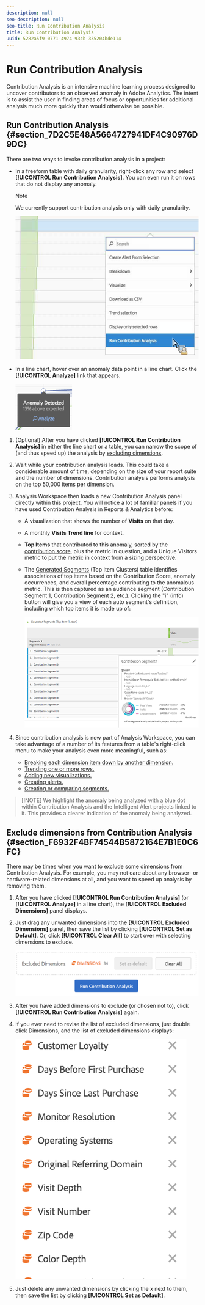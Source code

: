 ```yaml
---
description: null
seo-description: null
seo-title: Run Contribution Analysis
title: Run Contribution Analysis
uuid: 5282a5f9-0771-4974-93cb-335204bde114
---
```


# Run Contribution Analysis

Contribution Analysis is an intensive machine learning process designed to uncover contributors to an observed anomaly in Adobe Analytics. The intent is to assist the user in finding areas of focus or opportunities for additional analysis much more quickly than would otherwise be possible.

## Run Contribution Analysis {#section_7D2C5E48A5664727941DF4C90976D9DC}

There are two ways to invoke contribution analysis in a project:

* In a freeform table with daily granularity, right-click any row and select **[!UICONTROL Run Contribution Analysis]**. You can even run it on rows that do not display any anomaly.

  >[!NOTE]
  >
  >We currently support contribution analysis only with daily granularity.

  ![](assets/run_ca.png)

* In a line chart, hover over an anomaly data point in a line chart. Click the **[!UICONTROL Analyze]** link that appears.

  ![](assets/contribution-analysis.png)

1. (Optional) After you have clicked **[!UICONTROL Run Contribution Analysis]** in either the line chart or a table, you can narrow the scope of (and thus speed up) the analysis by [excluding dimensions](../../../../analyze/analysis-workspace/virtual-analyst/contribution-analysis/run-contribution-analysis.md#section_F6932F4BF74544B5872164E7B1E0C6FC).

1. Wait while your contribution analysis loads. This could take a considerable amount of time, depending on the size of your report suite and the number of dimensions. Contribution analysis performs analysis on the top 50,000 items per dimension.
1. Analysis Workspace then loads a new Contribution Analysis panel directly within this project. You will notice a lot of familiar panels if you have used Contribution Analysis in Reports & Analytics before:

    * A visualization that shows the number of **Visits** on that day.
    * A monthly **Visits Trend line** for context.
    * **Top Items** that contributed to this anomaly, sorted by the [contribution score](https://marketing.adobe.com/resources/help/en_US/analytics/contribution/ca_contribution_score.html), plus the metric in question, and a Unique Visitors metric to put the metric in context from a sizing perspective.
    
    * The [Generated Segments](https://marketing.adobe.com/resources/help/en_US/analytics/contribution/ca_workflow_premium.html) (Top Item Clusters) table identifies associations of top items based on the Contribution Score, anomaly occurrences, and overall percentage contributing to the anomalous metric. This is then captured as an audience segment (Contribution Segment 1, Contribution Segment 2, etc.). Clicking the "i" (info) button will give you a view of each auto segment's definition, including which top items it is made up of:

      ![](assets/auto_segment.png)

1. Since contribution analysis is now part of Analysis Workspace, you can take advantage of a number of its features from a table's right-click menu to make your analysis even more meaningful, such as:

    * [Breaking each dimension item down by another dimension.](../../../../analyze/analysis-workspace/components/dimensions/t-breakdown-fa.md#task_B594DA2476E84DFDA8279E831F0BD9C4) 
    * [Trending one or more rows.](../../../../analyze/analysis-workspace/analysis-workspace-features.md#section_34930C967C104C2B9092BA8DCF2BF81A) 
    * [Adding new visualizations.](../../../../analyze/analysis-workspace/visualizations/freeform-analysis-visualizations.md#concept_09242627629147A88A68F1506954C276) 
    * [Creating alerts.](/help/components/c-alerts/intellligent-alerts.md) 
    * [Creating or comparing segments.](../../../../analyze/analysis-workspace/c-panels/c-segment-comparison/segment-comparison.md#concept_74FAC1C6D0204F9190A110B0D9005793)

> [!NOTE] We highlight the anomaly being analyzed with a blue dot within Contribution Analysis and the Intelligent Alert projects linked to it. This provides a clearer indication of the anomaly being analyzed.

## Exclude dimensions from Contribution Analysis {#section_F6932F4BF74544B5872164E7B1E0C6FC}

There may be times when you want to exclude some dimensions from Contribution Analysis. For example, you may not care about any browser- or hardware-related dimensions at all, and you want to speed up analysis by removing them.

1. After you have clicked **[!UICONTROL Run Contribution Analysis]** (or **[!UICONTROL Analyze]** in a line chart), the **[!UICONTROL Excluded Dimensions]** panel displays.

1. Just drag any unwanted dimensions into the **[!UICONTROL Excluded Dimensions]** panel, then save the list by clicking **[!UICONTROL Set as Default]**. Or, click **[!UICONTROL Clear All]** to start over with selecting dimensions to exclude.

   ![](assets/exclude_dimensions.png)

1. After you have added dimensions to exclude (or chosen not to), click **[!UICONTROL Run Contribution Analysis]** again.
1. If you ever need to revise the list of excluded dimensions, just double click Dimensions, and the list of excluded dimensions displays:

   ![](assets/excluded-dimensions.png)

1. Just delete any unwanted dimensions by clicking the x next to them, then save the list by clicking **[!UICONTROL Set as Default]**.

